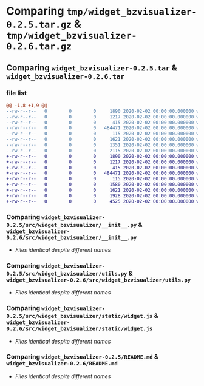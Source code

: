 # Comparing `tmp/widget_bzvisualizer-0.2.5.tar.gz` & `tmp/widget_bzvisualizer-0.2.6.tar.gz`

## Comparing `widget_bzvisualizer-0.2.5.tar` & `widget_bzvisualizer-0.2.6.tar`

### file list

```diff
@@ -1,8 +1,9 @@
--rw-r--r--   0        0        0     1890 2020-02-02 00:00:00.000000 widget_bzvisualizer-0.2.5/src/widget_bzvisualizer/__init__.py
--rw-r--r--   0        0        0     1217 2020-02-02 00:00:00.000000 widget_bzvisualizer-0.2.5/src/widget_bzvisualizer/utils.py
--rw-r--r--   0        0        0      415 2020-02-02 00:00:00.000000 widget_bzvisualizer-0.2.5/src/widget_bzvisualizer/static/widget.css
--rw-r--r--   0        0        0   484471 2020-02-02 00:00:00.000000 widget_bzvisualizer-0.2.5/src/widget_bzvisualizer/static/widget.js
--rw-r--r--   0        0        0      115 2020-02-02 00:00:00.000000 widget_bzvisualizer-0.2.5/.gitignore
--rw-r--r--   0        0        0     1621 2020-02-02 00:00:00.000000 widget_bzvisualizer-0.2.5/README.md
--rw-r--r--   0        0        0     1351 2020-02-02 00:00:00.000000 widget_bzvisualizer-0.2.5/pyproject.toml
--rw-r--r--   0        0        0     2115 2020-02-02 00:00:00.000000 widget_bzvisualizer-0.2.5/PKG-INFO
+-rw-r--r--   0        0        0     1890 2020-02-02 00:00:00.000000 widget_bzvisualizer-0.2.6/src/widget_bzvisualizer/__init__.py
+-rw-r--r--   0        0        0     1217 2020-02-02 00:00:00.000000 widget_bzvisualizer-0.2.6/src/widget_bzvisualizer/utils.py
+-rw-r--r--   0        0        0      415 2020-02-02 00:00:00.000000 widget_bzvisualizer-0.2.6/src/widget_bzvisualizer/static/widget.css
+-rw-r--r--   0        0        0   484471 2020-02-02 00:00:00.000000 widget_bzvisualizer-0.2.6/src/widget_bzvisualizer/static/widget.js
+-rw-r--r--   0        0        0      115 2020-02-02 00:00:00.000000 widget_bzvisualizer-0.2.6/.gitignore
+-rw-r--r--   0        0        0     1580 2020-02-02 00:00:00.000000 widget_bzvisualizer-0.2.6/LICENSE.txt
+-rw-r--r--   0        0        0     1621 2020-02-02 00:00:00.000000 widget_bzvisualizer-0.2.6/README.md
+-rw-r--r--   0        0        0     1928 2020-02-02 00:00:00.000000 widget_bzvisualizer-0.2.6/pyproject.toml
+-rw-r--r--   0        0        0     4525 2020-02-02 00:00:00.000000 widget_bzvisualizer-0.2.6/PKG-INFO
```

### Comparing `widget_bzvisualizer-0.2.5/src/widget_bzvisualizer/__init__.py` & `widget_bzvisualizer-0.2.6/src/widget_bzvisualizer/__init__.py`

 * *Files identical despite different names*

### Comparing `widget_bzvisualizer-0.2.5/src/widget_bzvisualizer/utils.py` & `widget_bzvisualizer-0.2.6/src/widget_bzvisualizer/utils.py`

 * *Files identical despite different names*

### Comparing `widget_bzvisualizer-0.2.5/src/widget_bzvisualizer/static/widget.js` & `widget_bzvisualizer-0.2.6/src/widget_bzvisualizer/static/widget.js`

 * *Files identical despite different names*

### Comparing `widget_bzvisualizer-0.2.5/README.md` & `widget_bzvisualizer-0.2.6/README.md`

 * *Files identical despite different names*

